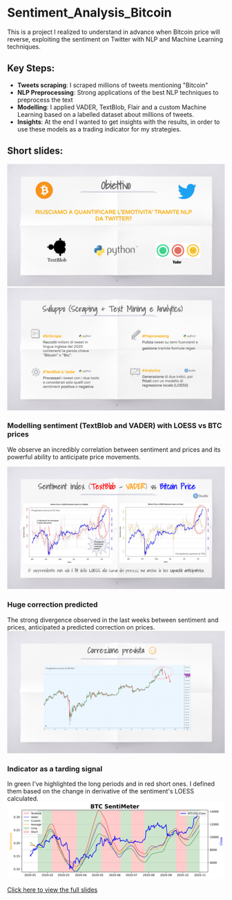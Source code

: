 # Sentiment_Analysis_Bitcoin

This is a project I realized to understand in advance when Bitcoin price will reverse, exploiting the sentiment on Twitter with NLP and Machine Learning techniques.

## Key Steps:
- **Tweets scraping**: I scraped millions of tweets mentioning "Bitcoin"
- **NLP Preprocessing**: Strong applications of the best NLP techniques to preprocess the text
- **Modelling**: I applied VADER, TextBlob, Flair and a custom Machine Learning based on a labelled dataset about millions of tweets.
- **Insights**: At the end I wanted to get insights with the results, in order to use these models as a trading indicator for my strategies. 



## Short slides:
![Example](docs/imgs/img1.png)
![Example](docs/imgs/img2.png)

### Modelling sentiment (TextBlob and VADER) with LOESS vs BTC prices
We observe an incredibly correlation between sentiment and prices and its powerful ability to anticipate price movements.

![Example](docs/imgs/img3.png)

### Huge correction predicted
The strong divergence observed in the last weeks between sentiment and prices, anticipated a predicted correction on prices.
![Example](docs/imgs/img4.png)

### Indicator as a tarding signal
In green I've highlighted the long periods and in red short ones. I defined them based on the change in derivative of the sentiment's LOESS calculated.
![Sentimeter](docs/imgs/SentiMeter.jpg)


[Click here to view the full slides](https://github.com/DanieleRaimondi/Sentiment_Analysis_Bitcoin/blob/main/docs/slides.pdf)